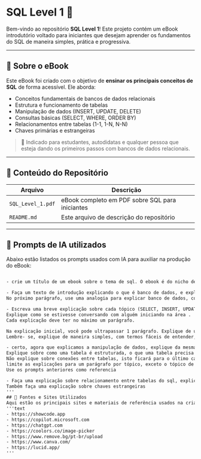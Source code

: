 # SQL Level 1 📘

Bem-vindo ao repositório **SQL Level 1**! Este projeto contém um eBook introdutório voltado para iniciantes que desejam aprender os fundamentos do SQL de maneira simples, prática e progressiva.

---

## 📖 Sobre o eBook

Este eBook foi criado com o objetivo de **ensinar os principais conceitos de SQL** de forma acessível. Ele aborda:

- Conceitos fundamentais de bancos de dados relacionais  
- Estrutura e funcionamento de tabelas  
- Manipulação de dados (INSERT, UPDATE, DELETE)  
- Consultas básicas (SELECT, WHERE, ORDER BY)  
- Relacionamentos entre tabelas (1-1, 1-N, N-N)  
- Chaves primárias e estrangeiras    

> 📌 Indicado para estudantes, autodidatas e qualquer pessoa que esteja dando os primeiros passos com bancos de dados relacionais.

---

## 📂 Conteúdo do Repositório

| Arquivo                | Descrição                              |
|------------------------|------------------------------------------|
| `SQL_Level_1.pdf`      | eBook completo em PDF sobre SQL para iniciantes |
| `README.md`            | Este arquivo de descrição do repositório |

---

## 🤖 Prompts de IA utilizados

Abaixo estão listados os prompts usados com IA para auxiliar na produção do eBook:

```txt

- crie um título de um ebook sobre o tema de sql. O ebook é do nicho de programação e do subnicho de sql. O titulo deve ser épico e curto, e tenha uma temática mais nerdv. O ebook será destinado a pessoas começando agora a estudar sql. Me liste 5 variações de títulos;

- Faça um texto de introdução explicando o que é banco de dados, e explicando como um banco de dados funciona, em um parágrafo.
No próximo parágrafo, use uma analogia para explicar banco de dados, como um armário de roupas e as suas gavetas, sendo o armário o banco e as gavetas as tabelas que armazenam os dados (roupas)

- Escreva uma breve explicação sobre cada tópico (SELECT, INSERT, UPDATE, DELETE). Faça uma breve introdução sobre o que cada um eles representam
Explique como se estivesse conversando com alguém iniciando na área .
Cada explicação deve ter no máximo um parágrafo.

Na explicação inicial, você pode ultrapassar 1 parágrafo. Explique de uma maneira mais detalhada na mesma. 
Lembre- se, explique de maneira simples, com termos fáceis de entender, como se estivesse explicando para alguem que está começando agora na área

- certo, agora que explicamos a manipulação de dados, explique da mesma forma como as tabelas do sql funcionam.
Explique sobre como uma tabela é estruturada, o que uma tabela precisa para funcionar.
Não explique sobre conexões entre tabelas, isto ficará para o último capítulo.
limite as explicações para um parágrafo por tópico, exceto o tópico de introdução.
Use os prompts anteriores como referencia

- Faça uma explicação sobre relacionamento entre tabelas do sql, explicando sobre relacionamentos 1-1, 1-n e n-n. 
Também faça uma explicação sobre chaves estrangeiras
'''
## 🔗 Fontes e Sites Utilizados
Aqui estão os principais sites e materiais de referência usados na criação do eBook:
'''text
- https://showcode.app
- https://copilot.microsoft.com
- https://chatgpt.com
- https://coolors.co/image-picker
- https://www.remove.bg/pt-br/upload
- https://www.canva.com/
- https://lucid.app/
'''
